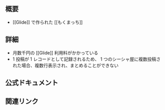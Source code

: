 ## 概要
- [[Glide]] で作られた [[もくまっち]]

## 詳細
- 月数千円の [[Glide]] 利用料がかかっている
- 1 投稿が 1 レコードとして記録されるため、 1 つのシーシャ屋に複数投稿された場合、複数行表示され、まとめることができない

## 公式ドキュメント


## 関連リンク

